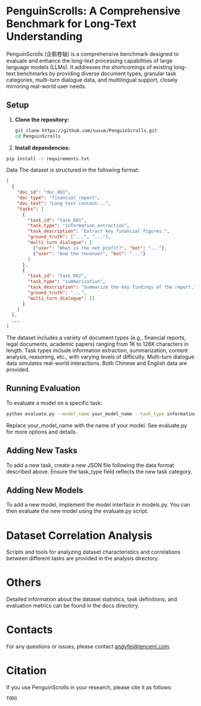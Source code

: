 # PenguinScrolls: A Comprehensive Benchmark for Long-Text Understanding

PenguinScrolls (企鹅卷轴) is a comprehensive benchmark designed to evaluate and enhance the long-text processing capabilities of large language models (LLMs).  It addresses the shortcomings of existing long-text benchmarks by providing diverse document types, granular task categories, multi-turn dialogue data, and multilingual support, closely mirroring real-world user needs.

## Setup

1. **Clone the repository:**
   ```bash
   git clone https://github.com/suxue/PenguinScrolls.git
   cd PenguinScrolls
2. **Install dependencies:**

```bash
pip install -r requirements.txt
```


Data
The dataset is structured in the following format:

```json
[
  {
    "doc_id": "doc_001",
    "doc_type": "financial_report",
    "doc_text": "Long text content...",
    "tasks": [
      {
        "task_id": "task_001",
        "task_type": "information_extraction",
        "task_description": "Extract key financial figures.",
        "ground_truth": ["...", "..."],
        "multi_turn_dialogue": [
          {"user": "What is the net profit?", "bot": "..."},
          {"user": "And the revenue?", "bot": "..."}
        ]
      },
      {
        "task_id": "task_002",
        "task_type": "summarization",
        "task_description": "Summarize the key findings of the report.",
        "ground_truth": "...",
        "multi_turn_dialogue": []
      }
    ]
  },
  ...
]
```


The dataset includes a variety of document types (e.g., financial reports, legal documents, academic papers) ranging from 1K to 128K characters in length. Task types include information extraction, summarization, content analysis, reasoning, etc., with varying levels of difficulty. Multi-turn dialogue data simulates real-world interactions. Both Chinese and English data are provided.

## Running Evaluation

To evaluate a model on a specific task:

```bash
python evaluate.py --model_name your_model_name --task_type information_extraction
```

Replace your_model_name with the name of your model. See evaluate.py for more options and details.

## Adding New Tasks

To add a new task, create a new JSON file following the data format described above. Ensure the task_type field reflects the new task category.

## Adding New Models

To add a new model, implement the model interface in models.py. You can then evaluate the new model using the evaluate.py script.

# Dataset Correlation Analysis

Scripts and tools for analyzing dataset characteristics and correlations between different tasks are provided in the analysis directory.

# Others

Detailed information about the dataset statistics, task definitions, and evaluation metrics can be found in the docs directory.

# Contacts
For any questions or issues, please contact andyfei@tencent.com.

# Citation

If you use PenguinScrolls in your research, please cite it as follows:


```
TODO
```

